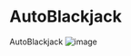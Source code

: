 # AutoBlackjack 

AutoBlackjack ![image](https://user-images.githubusercontent.com/73010664/124999251-b75d0e80-e01b-11eb-88fe-aa0688d9000e.png) 

